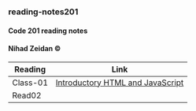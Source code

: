 ### reading-notes201

#### Code 201 reading notes
#### Nihad Zeidan &copy; 



Reading | Link 
--------|-------
Class-01  | [Introductory HTML and JavaScript](class01.md)
Read02  |

